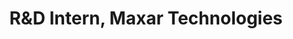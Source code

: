 ---
layout: default
title: R&D Intern, Maxar Technologies
mentor: Elliott Forney
mentor_webpage: https://www.linkedin.com/in/elliottforney/
company_website: https://www.maxar.com/
job_date: 05/23/2022 - 08/19/2022
year: 2022
---